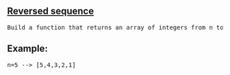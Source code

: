 <h2><a href="https://www.codewars.com/kata/5a00e05cc374cb34d100000d">Reversed sequence</a></h2>

<pre>Build a function that returns an array of integers from n to 1 where n>0.</pre>

<h2>Example:</h2> <pre>n=5 --> [5,4,3,2,1]</pre>
